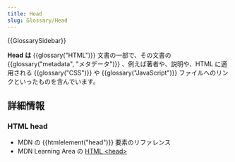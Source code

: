 ```yaml
---
title: Head
slug: Glossary/Head
---
```


{{GlossarySidebar}}

**Head** **は** {{glossary("HTML")}} 文書の一部で、その文書の {{glossary("metadata", "メタデータ")}} 、例えば著者や、説明や、HTML に適用される {{glossary("CSS")}} や {{glossary("JavaScript")}} ファイルへのリンクといったものを含んでいます。

## 詳細情報

### HTML head

- MDN の {{htmlelement("head")}} 要素のリファレンス
- MDN Learning Area の [HTML \<head>](/ja/docs/Learn_web_development/Core/Structuring_content/The_head_metadata_in_HTML)

